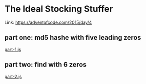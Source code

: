 # The Ideal Stocking Stuffer

Link: https://adventofcode.com/2015/day/4

## part one: md5 hashe with five leading zeros
[part-1.js](part-1.js)

## part two: find with 6 zeros
[part-2.js](part-2.js)
